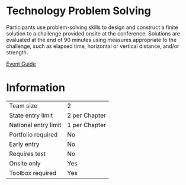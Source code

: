 # Technology Problem Solving

Participants use problem-solving skills to design and construct
a finite solution to a challenge provided onsite at the conference. Solutions are evaluated at the end of 90 minutes using
measures appropriate to the challenge, such as elapsed time,
horizontal or vertical distance, and/or strength.

[Event Guide](https://lwsd.sharepoint.com/:b:/r/sites/GR-JHS-TechnologyStudentAssociation-SCA/Shared%20Documents/23-24/Competition/Event%20Guides/HS%20-%20Technology%20Problem%20Solving.pdf)

# Information

|                      |               |
| -------------------- | ------------- |
| Team size            | 2             |
| State entry limit    | 2 per Chapter |
| National entry limit | 1 per Chapter |
| Portfolio required   | No            |
| Early entry          | No            |
| Requires test        | No            |
| Onsite only          | Yes           |
| Toolbox required     | Yes           |
